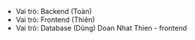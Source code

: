 - Vai trò: Backend (Toàn)
- Vai trò: Frontend (Thiên)
- Vai trò: Database (Dũng)
Doan Nhat Thien - frontend
